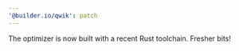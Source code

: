 ```yaml
---
'@builder.io/qwik': patch
---
```


The optimizer is now built with a recent Rust toolchain. Fresher bits!
